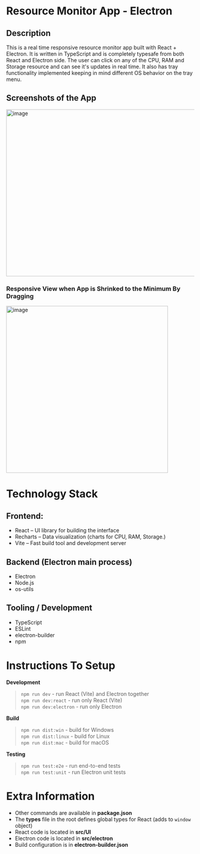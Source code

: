 # Resource Monitor App - Electron

## Description

This is a real time responsive resource monitor app built with React + Electron. It is written in TypeScript and is completely typesafe from both React and Electron side. The user can click on any of the CPU, RAM and Storage resource and can see it's updates in real time. It also has tray functionality implemented keeping in mind different OS behavior on the tray menu.

## Screenshots of the App

<img width="597" height="446" alt="image" src="https://github.com/user-attachments/assets/a3839db7-663c-4bc7-8759-869e3d401f41" />

### Responsive View when App is Shrinked to the Minimum By Dragging
<img width="433" height="446" alt="image" src="https://github.com/user-attachments/assets/e1799ccf-f5a8-4308-997c-caae9e180224" />

# Technology Stack

## Frontend:
- React – UI library for building the interface
- Recharts – Data visualization (charts for CPU, RAM, Storage.)
- Vite – Fast build tool and development server

## Backend (Electron main process)
- Electron
- Node.js
- os-utils

## Tooling / Development
- TypeScript
- ESLint
- electron-builder
- npm

# Instructions To Setup

**Development**
> `npm run dev` - run React (Vite) and Electron together  
> `npm run dev:react` - run only React (Vite)  
> `npm run dev:electron` - run only Electron  

**Build**
> `npm run dist:win` - build for Windows  
> `npm run dist:linux` - build for Linux  
> `npm run dist:mac` - build for macOS  

**Testing**
> `npm run test:e2e` - run end-to-end tests  
> `npm run test:unit` - run Electron unit tests


# Extra Information
- Other commands are available in **package.json**  
- The **types** file in the root defines global types for React (adds to `window` object)  
- React code is located in **src/UI**  
- Electron code is located in **src/electron**  
- Build configuration is in **electron-builder.json**
